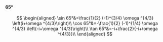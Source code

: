 #### 65°

$$
\begin{aligned}
\sin 65°&=\frac{1}{2} (-1)^{3/4} \omega ^{4/3} \left(i+\omega ^{4/3}\right)\\
\cos 65°&=-\frac{1}{2} (-1)^{1/4} \omega ^{4/3} \left(-i+\omega ^{4/3}\right)\\
\tan 65°&=-i+\frac{2}{-i+\omega ^{4/3}}\\
\end{aligned}
$$

